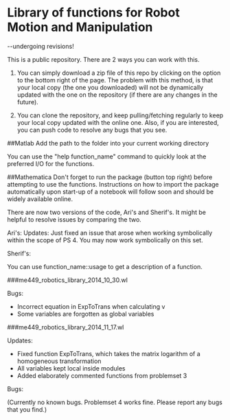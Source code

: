 # Library of functions for Robot Motion and Manipulation
--undergoing revisions! 

This is a public repository. There are 2 ways you can work with this.

1. You can simply download a zip file of this repo by clicking on the option to the bottom right of the page. The problem with this method, is that your local copy (the one you downloaded) will not be dynamically updated with the one on the repository (if there are any changes in the future).

2. You can clone the repository, and keep pulling/fetching regularly to keep your local copy updated with the online one. Also, if you are interested, you can push code to resolve any bugs that you see.

##Matlab 
Add the path to the folder into your current working directory 

You can use the "help function_name" command to quickly look at the preferred I/O for the functions.

##Mathematica
Don't forget to run the package (button top right) before attempting to use the functions. Instructions on how to import the package automatically upon start-up of a notebook will follow soon and should be widely available online.

There are now two versions of the code, Ari's and Sherif's. It might be helpful to resolve issues by comparing the two.

Ari's:
Updates: Just fixed an issue that arose when working symbolically within the scope of PS 4. You may now work symbolically on this set.


Sherif's:

You can use function_name::usage to get a description of a function.

###me449_robotics_library_2014_10_30.wl

Bugs:

* Incorrect equation in ExpToTrans when calculating v
* Some variables are forgotten as global variables

###me449_robotics_library_2014_11_17.wl

Updates:

* Fixed function ExpToTrans, which takes the matrix logarithm of a homogeneous transformation
* All variables kept local inside modules
* Added elaborately commented functions from problemset 3

Bugs:

(Currently no known bugs. Problemset 4 works fine. Please report any bugs that you find.)
